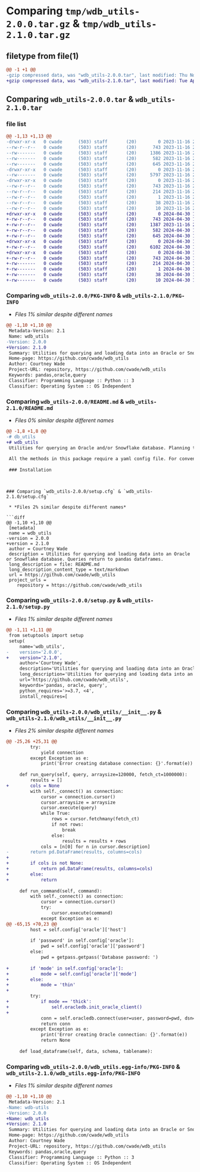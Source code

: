 # Comparing `tmp/wdb_utils-2.0.0.tar.gz` & `tmp/wdb_utils-2.1.0.tar.gz`

## filetype from file(1)

```diff
@@ -1 +1 @@
-gzip compressed data, was "wdb_utils-2.0.0.tar", last modified: Thu Nov 16 21:19:56 2023, max compression
+gzip compressed data, was "wdb_utils-2.1.0.tar", last modified: Tue Apr 30 17:37:28 2024, max compression
```

## Comparing `wdb_utils-2.0.0.tar` & `wdb_utils-2.1.0.tar`

### file list

```diff
@@ -1,13 +1,13 @@
-drwxr-xr-x   0 cwade      (503) staff       (20)        0 2023-11-16 21:19:56.513499 wdb_utils-2.0.0/
--rw-r--r--   0 cwade      (503) staff       (20)      743 2023-11-16 21:19:56.513427 wdb_utils-2.0.0/PKG-INFO
--rw-------   0 cwade      (503) staff       (20)     1386 2023-11-16 21:18:13.000000 wdb_utils-2.0.0/README.md
--rw-------   0 cwade      (503) staff       (20)      582 2023-11-16 21:19:56.513843 wdb_utils-2.0.0/setup.cfg
--rw-------   0 cwade      (503) staff       (20)      645 2023-11-16 21:19:14.000000 wdb_utils-2.0.0/setup.py
-drwxr-xr-x   0 cwade      (503) staff       (20)        0 2023-11-16 21:19:56.511592 wdb_utils-2.0.0/wdb_utils/
--rw-------   0 cwade      (503) staff       (20)     5797 2023-11-16 21:14:27.000000 wdb_utils-2.0.0/wdb_utils/__init__.py
-drwxr-xr-x   0 cwade      (503) staff       (20)        0 2023-11-16 21:19:56.513140 wdb_utils-2.0.0/wdb_utils.egg-info/
--rw-r--r--   0 cwade      (503) staff       (20)      743 2023-11-16 21:19:56.000000 wdb_utils-2.0.0/wdb_utils.egg-info/PKG-INFO
--rw-r--r--   0 cwade      (503) staff       (20)      214 2023-11-16 21:19:56.000000 wdb_utils-2.0.0/wdb_utils.egg-info/SOURCES.txt
--rw-r--r--   0 cwade      (503) staff       (20)        1 2023-11-16 21:19:56.000000 wdb_utils-2.0.0/wdb_utils.egg-info/dependency_links.txt
--rw-r--r--   0 cwade      (503) staff       (20)       38 2023-11-16 21:19:56.000000 wdb_utils-2.0.0/wdb_utils.egg-info/requires.txt
--rw-r--r--   0 cwade      (503) staff       (20)       10 2023-11-16 21:19:56.000000 wdb_utils-2.0.0/wdb_utils.egg-info/top_level.txt
+drwxr-xr-x   0 cwade      (503) staff       (20)        0 2024-04-30 17:37:28.540773 wdb_utils-2.1.0/
+-rw-r--r--   0 cwade      (503) staff       (20)      743 2024-04-30 17:37:28.540706 wdb_utils-2.1.0/PKG-INFO
+-rw-r--r--   0 cwade      (503) staff       (20)     1387 2023-11-16 21:33:53.000000 wdb_utils-2.1.0/README.md
+-rw-r--r--   0 cwade      (503) staff       (20)      582 2024-04-30 17:37:28.541103 wdb_utils-2.1.0/setup.cfg
+-rw-r--r--   0 cwade      (503) staff       (20)      645 2024-04-30 17:36:24.000000 wdb_utils-2.1.0/setup.py
+drwxr-xr-x   0 cwade      (503) staff       (20)        0 2024-04-30 17:37:28.539133 wdb_utils-2.1.0/wdb_utils/
+-rw-r--r--   0 cwade      (503) staff       (20)     6102 2024-04-30 17:02:39.000000 wdb_utils-2.1.0/wdb_utils/__init__.py
+drwxr-xr-x   0 cwade      (503) staff       (20)        0 2024-04-30 17:37:28.540439 wdb_utils-2.1.0/wdb_utils.egg-info/
+-rw-r--r--   0 cwade      (503) staff       (20)      743 2024-04-30 17:37:28.000000 wdb_utils-2.1.0/wdb_utils.egg-info/PKG-INFO
+-rw-------   0 cwade      (503) staff       (20)      214 2024-04-30 17:37:28.000000 wdb_utils-2.1.0/wdb_utils.egg-info/SOURCES.txt
+-rw-------   0 cwade      (503) staff       (20)        1 2024-04-30 17:37:28.000000 wdb_utils-2.1.0/wdb_utils.egg-info/dependency_links.txt
+-rw-------   0 cwade      (503) staff       (20)       38 2024-04-30 17:37:28.000000 wdb_utils-2.1.0/wdb_utils.egg-info/requires.txt
+-rw-------   0 cwade      (503) staff       (20)       10 2024-04-30 17:37:28.000000 wdb_utils-2.1.0/wdb_utils.egg-info/top_level.txt
```

### Comparing `wdb_utils-2.0.0/PKG-INFO` & `wdb_utils-2.1.0/PKG-INFO`

 * *Files 1% similar despite different names*

```diff
@@ -1,10 +1,10 @@
 Metadata-Version: 2.1
 Name: wdb_utils
-Version: 2.0.0
+Version: 2.1.0
 Summary: Utilities for querying and loading data into an Oracle or Snowflake database. Queries return to pandas dataframes. Faster than SQLAlchemy.
 Home-page: https://github.com/cwade/wdb_utils
 Author: Courtney Wade
 Project-URL: repository, https://github.com/cwade/wdb_utils
 Keywords: pandas,oracle,query
 Classifier: Programming Language :: Python :: 3
 Classifier: Operating System :: OS Independent
```

### Comparing `wdb_utils-2.0.0/README.md` & `wdb_utils-2.1.0/README.md`

 * *Files 0% similar despite different names*

```diff
@@ -1,8 +1,8 @@
-# db_utils
+# wdb_utils
 Utilities for querying an Oracle and/or Snowflake database. Planning to eventually expand to other database types.
 
 All the methods in this package require a yaml config file. For convenience, we assume this file is located in /Users/username/configs/config-default.yml.
 
 ### Installation
 
 ```
```

### Comparing `wdb_utils-2.0.0/setup.cfg` & `wdb_utils-2.1.0/setup.cfg`

 * *Files 2% similar despite different names*

```diff
@@ -1,10 +1,10 @@
 [metadata]
 name = wdb_utils
-version = 2.0.0
+version = 2.1.0
 author = Courtney Wade
 description = Utilities for querying and loading data into an Oracle or Snowflake database. Queries return to pandas dataframes.
 long_description = file: README.md
 long_description_content_type = text/markdown
 url = https://github.com/cwade/wdb_utils
 project_urls = 
 	repository = https://github.com/cwade/wdb_utils
```

### Comparing `wdb_utils-2.0.0/setup.py` & `wdb_utils-2.1.0/setup.py`

 * *Files 1% similar despite different names*

```diff
@@ -1,11 +1,11 @@
 from setuptools import setup
 setup(
     name='wdb_utils',
-    version='2.0.0',
+    version='2.1.0',
     author='Courtney Wade',
     description='Utilities for querying and loading data into an Oracle or Snowflake database. Queries return to pandas dataframes. Faster than SQLAlchemy.',
     long_description='Utilities for querying and loading data into an Oracle or Snowflake database. Eventually planning to add support for other database types',
     url='https://github.com/cwade/wdb_utils',
     keywords='pandas, oracle, query',
     python_requires='>=3.7, <4',
     install_requires=[
```

### Comparing `wdb_utils-2.0.0/wdb_utils/__init__.py` & `wdb_utils-2.1.0/wdb_utils/__init__.py`

 * *Files 2% similar despite different names*

```diff
@@ -25,26 +25,31 @@
         try:
             yield connection
         except Exception as e:
             print('Error creating database connection: {}'.format(e))
 
     def run_query(self, query, arraysize=120000, fetch_ct=1000000):
         results = []
+        cols = None
         with self._connect() as connection:
             cursor = connection.cursor()
             cursor.arraysize = arraysize
             cursor.execute(query)
             while True:
                 rows = cursor.fetchmany(fetch_ct)
                 if not rows:
                     break
                 else:
                     results = results + rows
             cols = [n[0] for n in cursor.description]
-        return pd.DataFrame(results, columns=cols)
+
+        if cols is not None:
+            return pd.DataFrame(results, columns=cols)
+        else:
+            return
 
     def run_command(self, command):
         with self._connect() as connection:
             cursor = connection.cursor()
             try:
                 cursor.execute(command)
             except Exception as e:
@@ -65,15 +70,23 @@
         host = self.config['oracle']['host']
 
         if 'password' in self.config['oracle']:
             pwd = self.config['oracle']['password']
         else:
             pwd = getpass.getpass('Database password: ')
 
+        if 'mode' in self.config['oracle']:
+            mode = self.config['oracle']['mode']
+        else:
+            mode = 'thin'
+
         try:
+            if mode == 'thick':
+                self.oracledb.init_oracle_client()
+
             conn = self.oracledb.connect(user=user, password=pwd, dsn=host)
             return conn
         except Exception as e:
             print('Error creating Oracle connection: {}'.format(e))
             return None
 
     def load_dataframe(self, data, schema, tablename):
```

### Comparing `wdb_utils-2.0.0/wdb_utils.egg-info/PKG-INFO` & `wdb_utils-2.1.0/wdb_utils.egg-info/PKG-INFO`

 * *Files 1% similar despite different names*

```diff
@@ -1,10 +1,10 @@
 Metadata-Version: 2.1
-Name: wdb-utils
-Version: 2.0.0
+Name: wdb_utils
+Version: 2.1.0
 Summary: Utilities for querying and loading data into an Oracle or Snowflake database. Queries return to pandas dataframes. Faster than SQLAlchemy.
 Home-page: https://github.com/cwade/wdb_utils
 Author: Courtney Wade
 Project-URL: repository, https://github.com/cwade/wdb_utils
 Keywords: pandas,oracle,query
 Classifier: Programming Language :: Python :: 3
 Classifier: Operating System :: OS Independent
```

